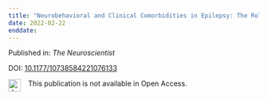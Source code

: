 ```yaml
---
title: "Neurobehavioral and Clinical Comorbidities in Epilepsy: The Role of White Matter Network Disruption"
date: 2022-02-22
enddate:
---
```


Published in: *The Neuroscientist*

DOI: [10.1177/10738584221076133](https://doi.org/10.1177/10738584221076133)

<img src="https://upload.wikimedia.org/wikipedia/commons/thumb/0/0e/Closed_Access_logo_transparent.svg/1200px-Closed_Access_logo_transparent.svg.png" alt="drawing" width="25" align="left"/> &nbsp;&nbsp;&nbsp;This publication is not available in Open Access.



